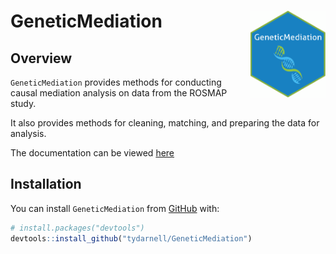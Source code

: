 
# GeneticMediation <img src='man/figures/logo.png' align="right" height="139" />

## Overview

`GeneticMediation` provides methods for conducting causal mediation analysis on data from the ROSMAP study.

It also provides methods for cleaning, matching, and preparing the data for analysis.

The documentation can be viewed [here](https://tydarnell.github.io/GeneticMediation_0.1.0.pdf)

## Installation

You can install `GeneticMediation` from [GitHub](https://github.com/)
with:

``` r
# install.packages("devtools")
devtools::install_github("tydarnell/GeneticMediation")
```

